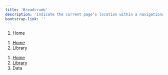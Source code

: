 ```yaml
---
title: 'Breadcrumb'
description: 'Indicate the current page’s location within a navigational hierarchy that automatically adds separators via CSS.'
bootstrap-link: ''
---
```


<example>
    <nav aria-label="breadcrumb">
        <ol class="breadcrumb">
            <li class="breadcrumb-item active" aria-current="page">Home</li>
        </ol>
    </nav>
    <nav aria-label="breadcrumb">
        <ol class="breadcrumb">
            <li class="breadcrumb-item"><a href="#">Home</a></li>
            <li class="breadcrumb-item active" aria-current="page">Library</li>
        </ol>
    </nav>
    <nav aria-label="breadcrumb">
        <ol class="breadcrumb">
            <li class="breadcrumb-item"><a href="#">Home</a></li>
            <li class="breadcrumb-item"><a href="#">Library</a></li>
            <li class="breadcrumb-item active" aria-current="page">Data</li>
        </ol>
    </nav>
</example>
